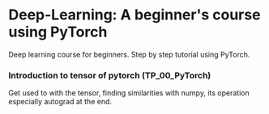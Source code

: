 # Deep-Learning: A beginner's course using PyTorch
Deep learning course for beginners. Step by step tutorial using PyTorch.
### Introduction to tensor of pytorch (**TP_00_PyTorch**)
Get used to with the tensor, finding similarities with numpy, its operation especially autograd at the end.
